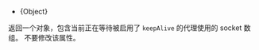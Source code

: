 <!-- YAML
added: v0.11.4
-->

* {Object}

返回一个对象，包含当前正在等待被启用了 `keepAlive` 的代理使用的 socket 数组。
不要修改该属性。

